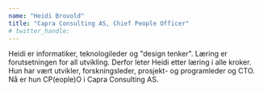 ```yaml
---
name: "Heidi Brovold"
title: "Capra Consulting AS, Chief People Officer"
# twitter_handle: 
---
```

Heidi er informatiker, teknologileder og "design tenker". Læring er forutsetningen for all utvikling. Derfor leter Heidi etter læring i alle kroker. Hun har vært utvikler, forskningsleder, prosjekt- og programleder og CTO. Nå er hun CP(eople)O i Capra Consulting AS.
